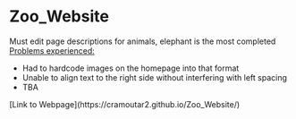 # Zoo_Website
Must edit page descriptions for animals, elephant is the most completed<br/>
<u>Problems experienced:</u></br>
<ul>
<li>Had to hardcode images on the homepage into that format</li>
<li>Unable to align text to the right side without interfering with left spacing</li>
<li>TBA</li>
</ul>
[Link to Webpage](https://cramoutar2.github.io/Zoo_Website/)
